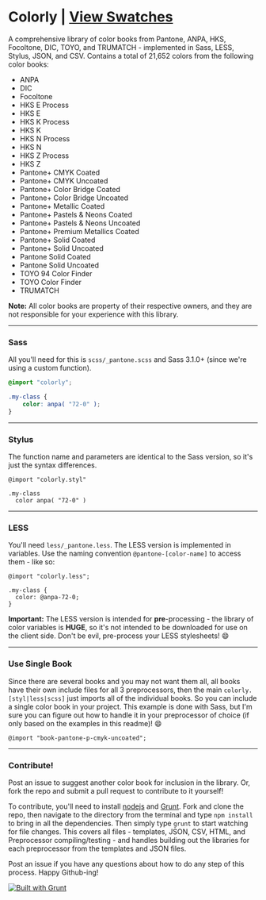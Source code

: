 # Colorly | [View Swatches](http://colorly.us)

A comprehensive library of color books from Pantone, ANPA, HKS, Focoltone, DIC, TOYO, and TRUMATCH - implemented in Sass, LESS, Stylus, JSON, and CSV. Contains a total of 21,652 colors from the following color books:

- ANPA
- DIC
- Focoltone
- HKS E Process
- HKS E
- HKS K Process
- HKS K
- HKS N Process
- HKS N 
- HKS Z Process
- HKS Z
- Pantone+ CMYK Coated
- Pantone+ CMYK Uncoated
- Pantone+ Color Bridge Coated 
- Pantone+ Color Bridge Uncoated
- Pantone+ Metallic Coated
- Pantone+ Pastels & Neons Coated
- Pantone+ Pastels & Neons Uncoated
- Pantone+ Premium Metallics Coated
- Pantone+ Solid Coated
- Pantone+ Solid Uncoated
- Pantone Solid Coated
- Pantone Solid Uncoated
- TOYO 94 Color Finder
- TOYO Color Finder
- TRUMATCH

**Note:** All color books are property of their respective owners, and they are not responsible for your experience with this library.

*****

### Sass

All you'll need for this is `scss/_pantone.scss` and Sass 3.1.0+ (since we're using a custom function).

```scss
@import "colorly";

.my-class {
	color: anpa( "72-0" );
}
```

*****

### Stylus

The function name and parameters are identical to the Sass version, so it's just the syntax differences.

```styl
@import "colorly.styl"

.my-class
  color anpa( "72-0" )
```

*****

### LESS

You'll need `less/_pantone.less`. The LESS version is implemented in variables. Use the naming convention `@pantone-[color-name]` to access them - like so:

```less
@import "colorly.less";

.my-class {
  color: @anpa-72-0;
}
```

**Important:** The LESS version is intended for **pre**-processing - the library of color variables is **HUGE**, so it's not intended to be downloaded for use on the client side. Don't be evil, pre-process your LESS stylesheets! :smile:

*****

### Use Single Book

Since there are several books and you may not want them all, all books have their own include files for all 3 preprocessors, then the main `colorly.[styl|less|scss]` just imports all of the individual books. So you can include a single color book in your project. This example is done with Sass, but I'm sure you can figure out how to handle it in your preprocessor of choice (if only based on the examples in this readme)! :smile:

```
@import "book-pantone-p-cmyk-uncoated";
```

*****

### Contribute!

Post an issue to suggest another color book for inclusion in the library. Or, fork the repo and submit a pull request to contribute to it yourself!

To contribute, you'll need to install [nodejs](http://nodejs.org/) and [Grunt](http://gruntjs.com/). Fork and clone the repo, then navigate to the directory from the terminal and type `npm install` to bring in all the dependencies. Then simply type `grunt` to start watching for file changes. This covers all files - templates, JSON, CSV, HTML, and Preprocessor compiling/testing - and handles building out the libraries for each preprocessor from the templates and JSON files.

Post an issue if you have any questions about how to do any step of this process. Happy Github-ing!

[![Built with Grunt](https://cdn.gruntjs.com/builtwith.png)](http://gruntjs.com/)


